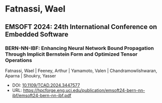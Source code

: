 # Fatnassi, Wael

## EMSOFT 2024: 24th International Conference on Embedded Software

### BERN-NN-IBF: Enhancing Neural Network Bound Propagation Through Implicit Bernstein Form and Optimized Tensor Operations
Fatnassi, Wael | Feeney, Arthur | Yamamoto, Valen | Chandramowlishwaran, Aparna | Shoukry, Yasser
* DOI: [10.1109/TCAD.2024.3447577](https://doi.org/10.1109/TCAD.2024.3447577)
* URL: <https://hpcforge.eng.uci.edu/publication/emsoft24-bern-nn-ibf/emsoft24-bern-nn-ibf.pdf>

